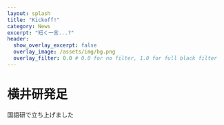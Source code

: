 ```yaml
---
layout: splash
title: "Kickoff!"
category: News
excerpt: "短く一言...?"
header:
  show_overlay_excerpt: false
  overlay_image: /assets/img/bg.png
  overlay_filter: 0.0 # 0.0 for no filter, 1.0 for full black filter
---
```


# 横井研発足
国語研で立ち上げました
